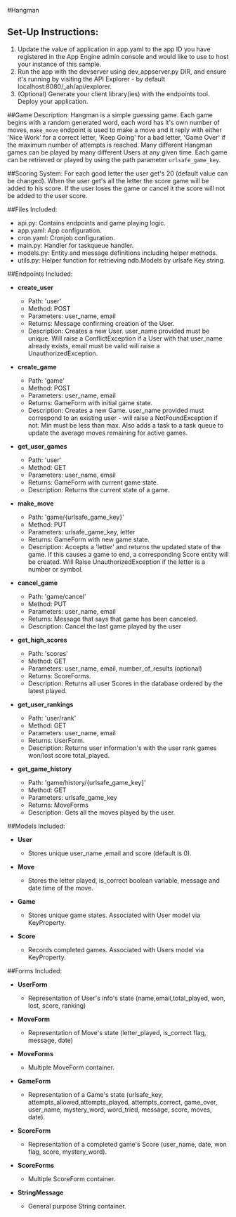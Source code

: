 #Hangman

## Set-Up Instructions:
1.  Update the value of application in app.yaml to the app ID you have registered
 in the App Engine admin console and would like to use to host your instance of this sample.
1.  Run the app with the devserver using dev_appserver.py DIR, and ensure it's
 running by visiting the API Explorer - by default localhost:8080/_ah/api/explorer.
1.  (Optional) Generate your client library(ies) with the endpoints tool.
 Deploy your application.
 
 
 
##Game Description:
Hangman is a simple guessing game. Each game begins with a random generated word,
each word has it's own number of moves, `make_move` endpoint is used to make a move
and it reply with either 'Nice Work' for a correct letter, 'Keep Going' for a bad letter,
'Game Over' if the maximum number of attempts is reached.
Many different Hangman games can be played by many different Users at any
given time. Each game can be retrieved or played by using the path parameter
`urlsafe_game_key`.

##Scoring System:
For each good letter the user get's 20 (default value can be changed). When the user
get's all the letter the score game will be added to his score. If the user loses the game
or cancel it the score will not be added to the user score.


##Files Included:
 - api.py: Contains endpoints and game playing logic.
 - app.yaml: App configuration.
 - cron.yaml: Cronjob configuration.
 - main.py: Handler for taskqueue handler.
 - models.py: Entity and message definitions including helper methods.
 - utils.py: Helper function for retrieving ndb.Models by urlsafe Key string.

##Endpoints Included:
 - **create_user**
    - Path: 'user'
    - Method: POST
    - Parameters: user_name, email
    - Returns: Message confirming creation of the User.
    - Description: Creates a new User. user_name provided must be unique. Will 
    raise a ConflictException if a User with that user_name already exists, email must
    be valid will raise a UnauthorizedException.
    
 - **create_game**
    - Path: 'game'
    - Method: POST
    - Parameters: user_name, email
    - Returns: GameForm with initial game state.
    - Description: Creates a new Game. user_name provided must correspond to an
    existing user - will raise a NotFoundException if not. Min must be less than
    max. Also adds a task to a task queue to update the average moves remaining
    for active games.
     
 - **get_user_games**
    - Path: 'user'
    - Method: GET
    - Parameters: user_name, email
    - Returns: GameForm with current game state.
    - Description: Returns the current state of a game.
    
 - **make_move**
    - Path: 'game/{urlsafe_game_key}'
    - Method: PUT
    - Parameters: urlsafe_game_key, letter
    - Returns: GameForm with new game state.
    - Description: Accepts a 'letter' and returns the updated state of the game.
    If this causes a game to end, a corresponding Score entity will be created.
    Will Raise UnauthorizedException if the letter is a number or symbol.

 - **cancel_game**
    - Path: 'game/cancel'
    - Method: PUT
    - Parameters: user_name, email
    - Returns: Message that says that game has been canceled.
    - Description: Cancel the last game played by the user

 - **get_high_scores**
    - Path: 'scores'
    - Method: GET
    - Parameters: user_name, email, number_of_results (optional)
    - Returns: ScoreForms.
    - Description: Returns all user Scores in the database ordered by the latest played.
    
 - **get_user_rankings**
    - Path: 'user/rank'
    - Method: GET
    - Parameters: user_name, email
    - Returns: UserForm.
    - Description: Returns user information's with the user rank games won/lost score
    total_played.

 - **get_game_history**
    - Path: 'game/history/{urlsafe_game_key}'
    - Method: GET
    - Parameters: urlsafe_game_key
    - Returns: MoveForms
    - Description: Gets all the moves played by the user.

##Models Included:
 - **User**
    - Stores unique user_name ,email and score (default is 0).

 - **Move**
    - Stores the letter played, is_correct boolean variable, message and date time
    of the move.

 - **Game**
    - Stores unique game states. Associated with User model via KeyProperty.
    
 - **Score**
    - Records completed games. Associated with Users model via KeyProperty.
    
##Forms Included:
 - **UserForm**
    - Representation of User's info's state (name,email,total_played,
     won, lost, score, ranking)

 - **MoveForm**
    - Representation of Move's state (letter_played, is_correct flag, message, date)

 - **MoveForms**
    - Multiple MoveForm container.

 - **GameForm**
    - Representation of a Game's state (urlsafe_key, attempts_allowed,attempts_played,
    attempts_correct, game_over, user_name, mystery_word, word_tried, message, score,
    moves, date).

 - **ScoreForm**
    - Representation of a completed game's Score (user_name, date, won flag,
    score, mystery_word).

 - **ScoreForms**
    - Multiple ScoreForm container.
 - **StringMessage**
    - General purpose String container.